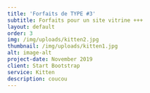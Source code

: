 ```yaml
---
title: 'Forfaits de TYPE #3'
subtitle: Forfaits pour un site vitrine +++
layout: default
order: 3
img: /img/uploads/kitten2.jpg
thumbnail: /img/uploads/kitten1.jpg
alt: image-alt
project-date: November 2019
client: Start Bootstrap
service: Kitten
description: coucou
---
```


